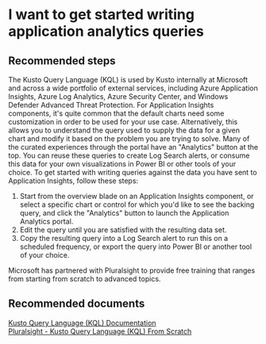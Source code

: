 <properties 
    pageTitle="I want to get started writing application analytics queries"
    description="I want to get started writing application analytics queries"
    service="microsoft.insights"
    resource="components"
    authors="mcosner"
    displayOrder="50"
    selfHelpType="resource"
    supportTopicIds="32402605,32402602"
    productPesIds="15693"
    cloudEnvironments="public"
 />
# I want to get started writing application analytics queries
## **Recommended steps**
The Kusto Query Language (KQL) is used by Kusto internally at Microsoft and across a wide portfolio of external services, including Azure Application Insights, Azure Log Analytics, Azure Security Center, and Windows Defender Advanced Threat Protection.  For Application Insights components, it's quite common that the default charts need some customization in order to be used for your use case. Alternatively, this allows you to understand the query used to supply the data for a given chart and modify it based on the problem you are trying to solve.  Many of the curated experiences through the portal have an "Analytics" button at the top.  You can reuse these queries to create Log Search alerts, or consume this data for your own visualizations in Power BI or other tools of your choice.  To get started with writing queries against the data you have sent to Application Insights, follow these steps:

1. Start from the overview blade on an Application Insights component, or select a specific chart or control for which you'd like to see the backing query, and click the "Analytics" button to launch the Application Analytics portal.
2. Edit the query until you are satisfied with the resulting data set.
3. Copy the resulting query into a Log Search alert to run this on a scheduled frequency, or export the query into Power BI or another tool of your choice.

Microsoft has partnered with Pluralsight to provide free training that ranges from starting from scratch to advanced topics.

## **Recommended documents**
[Kusto Query Language (KQL) Documentation](https://go.microsoft.com/fwlink/?linkid=849499)<br>
[Pluralsight - Kusto Query Language (KQL) From Scratch](https://www.pluralsight.com/courses/kusto-query-language-kql-from-scratch)
